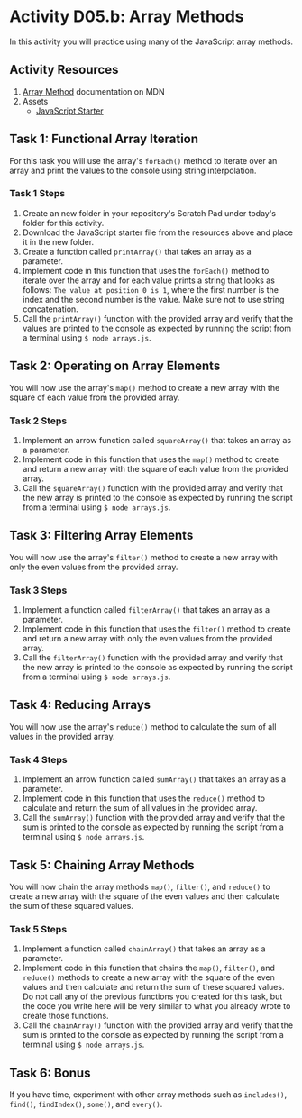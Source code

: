 # Activity D05.b: Array Methods

In this activity you will practice using many of the JavaScript array methods.

## Activity Resources

1. [Array Method](https://developer.mozilla.org/en-US/docs/Web/JavaScript/Reference/Global_Objects/Array) documentation on MDN
2. Assets
   * [JavaScript Starter](files/arrays.js)

## Task 1: Functional Array Iteration

For this task you will use the array's `forEach()` method to iterate over an array and print the values to the console using string interpolation.


### Task 1 Steps

1. Create an new folder in your repository's Scratch Pad under today's folder for this activity.
2. Download the JavaScript starter file from the resources above and place it in the new folder.
3. Create a function called `printArray()` that takes an array as a parameter.
4. Implement code in this function that uses the `forEach()` method to iterate over the array and for each value prints a string that looks as follows: `The value at position 0 is 1`, where the first number is the index and the second number is the value. Make sure not to use string concatenation.
5. Call the `printArray()` function with the provided array and verify that the values are printed to the console as expected by running the script from a terminal using `$ node arrays.js`.

## Task 2: Operating on Array Elements

You will now use the array's `map()` method to create a new array with the square of each value from the provided array.

### Task 2 Steps

1. Implement an arrow function called `squareArray()` that takes an array as a parameter.
2. Implement code in this function that uses the `map()` method to create and return a new array with the square of each value from the provided array.
3. Call the `squareArray()` function with the provided array and verify that the new array is printed to the console as expected by running the script from a terminal using `$ node arrays.js`.

## Task 3: Filtering Array Elements

You will now use the array's `filter()` method to create a new array with only the even values from the provided array.

### Task 3 Steps

1. Implement a function called `filterArray()` that takes an array as a parameter.
2. Implement code in this function that uses the `filter()` method to create and return a new array with only the even values from the provided array.
3. Call the `filterArray()` function with the provided array and verify that the new array is printed to the console as expected by running the script from a terminal using `$ node arrays.js`.

## Task 4: Reducing Arrays

You will now use the array's `reduce()` method to calculate the sum of all values in the provided array.

### Task 4 Steps

1. Implement an arrow function called `sumArray()` that takes an array as a parameter.
2. Implement code in this function that uses the `reduce()` method to calculate and return the sum of all values in the provided array.
3. Call the `sumArray()` function with the provided array and verify that the sum is printed to the console as expected by running the script from a terminal using `$ node arrays.js`.

## Task 5: Chaining Array Methods

You will now chain the array methods `map()`, `filter()`, and `reduce()` to create a new array with the square of the even values and then calculate the sum of these squared values.

### Task 5 Steps

1. Implement a function called `chainArray()` that takes an array as a parameter.
2. Implement code in this function that chains the `map()`, `filter()`, and `reduce()` methods to create a new array with the square of the even values and then calculate and return the sum of these squared values. Do not call any of the previous functions you created for this task, but the code you write here will be very similar to what you already wrote to create those functions.
3. Call the `chainArray()` function with the provided array and verify that the sum is printed to the console as expected by running the script from a terminal using `$ node arrays.js`.

## Task 6: Bonus

If you have time, experiment with other array methods such as `includes()`, `find()`, `findIndex()`, `some()`, and `every()`.
